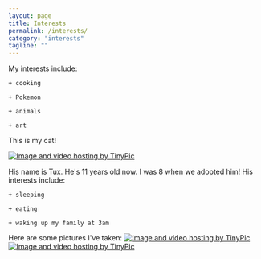 ```yaml
---
layout: page
title: Interests
permalink: /interests/
category: "interests"
tagline: ""
---
```

My interests include:


    + cooking 
    
    + Pokemon
    
    + animals
    
    + art
    
    
This is my cat!

<a href="http://tinypic.com?ref=14b16rn" target="_blank"><img src="http://i64.tinypic.com/14b16rn.jpg" border="0" alt="Image and video hosting by TinyPic"></a>

His name is Tux. He's 11 years old now. I was 8 when we adopted him! His 
interests include:
   
    + sleeping
    
    + eating 
    
    + waking up my family at 3am
    
Here are some pictures I've taken: 
<a href="http://tinypic.com?ref=2im04lf" target="_blank"><img src="http://i63.tinypic.com/2im04lf.jpg" border="0" alt="Image and video hosting by TinyPic"></a>
<a href="http://tinypic.com?ref=9gejvp" target="_blank"><img src="http://i68.tinypic.com/9gejvp.jpg" border="0" alt="Image and video hosting by TinyPic"></a>
